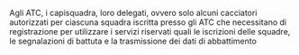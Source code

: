 Agli ATC, i capisquadra, loro delegati, ovvero solo alcuni cacciatori autorizzati per ciascuna squadra iscritta presso gli ATC che necessitano di registrazione per utilizzare i servizi riservati quali le iscrizioni delle squadre, le segnalazioni di battuta e la trasmissione dei dati di abbattimento
